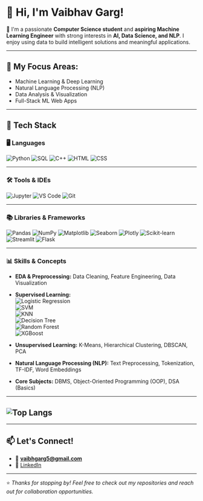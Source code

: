 # 👋 Hi, I'm Vaibhav Garg!

📍 I'm a passionate **Computer Science student** and **aspiring Machine Learning Engineer** with strong interests in **AI, Data Science, and NLP**. I enjoy using data to build intelligent solutions and meaningful applications.

---

## 🧠 My Focus Areas:
- Machine Learning & Deep Learning
- Natural Language Processing (NLP)
- Data Analysis & Visualization
- Full-Stack ML Web Apps

---

## 🔧 Tech Stack

### 🖥️ Languages
![Python](https://img.shields.io/badge/Python-3776AB?style=for-the-badge&logo=python&logoColor=white)
![SQL](https://img.shields.io/badge/SQL-316192?style=for-the-badge&logo=postgresql&logoColor=white)
![C++](https://img.shields.io/badge/C++-00599C?style=for-the-badge&logo=cplusplus&logoColor=white)
![HTML](https://img.shields.io/badge/HTML5-e34c26?style=for-the-badge&logo=html5&logoColor=white)
![CSS](https://img.shields.io/badge/CSS3-264de4?style=for-the-badge&logo=css3&logoColor=white)

---

### 🛠️ Tools & IDEs
![Jupyter](https://img.shields.io/badge/Jupyter-F37626?style=for-the-badge&logo=jupyter&logoColor=white)
![VS Code](https://img.shields.io/badge/VSCode-007ACC?style=for-the-badge&logo=visualstudiocode&logoColor=white)
![Git](https://img.shields.io/badge/Git-F05032?style=for-the-badge&logo=git&logoColor=white)

---

### 📚 Libraries & Frameworks
![Pandas](https://img.shields.io/badge/Pandas-150458?style=for-the-badge&logo=pandas&logoColor=white)
![NumPy](https://img.shields.io/badge/NumPy-013243?style=for-the-badge&logo=numpy&logoColor=white)
![Matplotlib](https://img.shields.io/badge/Matplotlib-3776AB?style=for-the-badge&logo=matplotlib&logoColor=white)
![Seaborn](https://img.shields.io/badge/Seaborn-42A5F5?style=for-the-badge&logo=python&logoColor=white)
![Plotly](https://img.shields.io/badge/Plotly-3F4F75?style=for-the-badge&logo=plotly&logoColor=white)
![Scikit-learn](https://img.shields.io/badge/Scikit--learn-F7931E?style=for-the-badge&logo=scikitlearn&logoColor=white)
![Streamlit](https://img.shields.io/badge/Streamlit-FF4B4B?style=for-the-badge&logo=streamlit&logoColor=white)
![Flask](https://img.shields.io/badge/Flask-000000?style=for-the-badge&logo=flask&logoColor=white)

---

### 📊 Skills & Concepts

- **EDA & Preprocessing:** Data Cleaning, Feature Engineering, Data Visualization  
- **Supervised Learning:**  
  ![Logistic Regression](https://img.shields.io/badge/Logistic_Regression-blue?style=flat-square)  
  ![SVM](https://img.shields.io/badge/SVM-green?style=flat-square)  
  ![KNN](https://img.shields.io/badge/KNN-orange?style=flat-square)  
  ![Decision Tree](https://img.shields.io/badge/Decision_Tree-9c27b0?style=flat-square)  
  ![Random Forest](https://img.shields.io/badge/Random_Forest-brown?style=flat-square)  
  ![XGBoost](https://img.shields.io/badge/XGBoost-red?style=flat-square)

- **Unsupervised Learning:** K-Means, Hierarchical Clustering, DBSCAN, PCA  
- **Natural Language Processing (NLP):** Text Preprocessing, Tokenization, TF-IDF, Word Embeddings  

- **Core Subjects:** DBMS, Object-Oriented Programming (OOP), DSA (Basics)

---

##  ![Top Langs](https://github-readme-stats.vercel.app/api/top-langs/?username=vgarg05&show_icons=true&locale=en&layout=compact)

---

## 📫 Let's Connect!

- 📧 **vaibhgarg5@gmail.com** 
- 🔗 [LinkedIn](www.linkedin.com/in/vaibhav-garg-8a199622b) 

---

⭐ *Thanks for stopping by! Feel free to check out my repositories and reach out for collaboration opportunities.*

